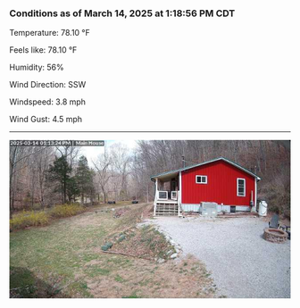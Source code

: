 ### Conditions as of March 14, 2025 at 1:18:56 PM CDT 

Temperature: 78.10 &deg;F

Feels like: 78.10 &deg;F

Humidity: 56%

Wind Direction: SSW

Windspeed: 3.8 mph

Wind Gust: 4.5 mph

---

<img src="./images/latest.jpeg"/>

